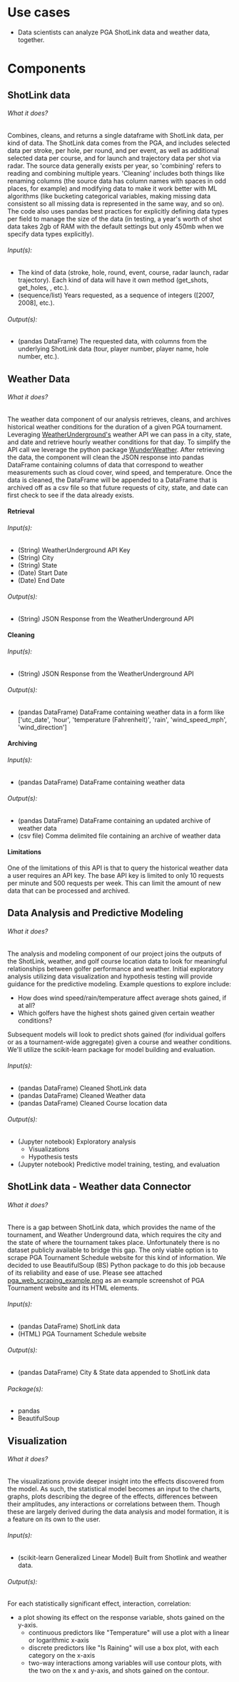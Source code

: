 # Use cases
- Data scientists can analyze PGA ShotLink data and weather data, together.

# Components

## ShotLink data

###### What it does?
Combines, cleans, and returns a single dataframe with ShotLink data, per kind of data. The ShotLink data comes from the PGA, and includes selected data per stroke, per hole, per round, and per event, as well as additional selected data per course, and for launch and trajectory data per shot via radar. The source data generally exists per year, so 'combining' refers to reading and combining multiple years. 'Cleaning' includes both things like renaming columns (the source data has column names with spaces in odd places, for example) and modifying data to make it work better with ML algorithms (like bucketing categorical variables, making missing data consistent so all missing data is represented in the same way, and so on). The code also uses pandas best practices for explicitly defining data types per field to manage the size of the data (in testing, a year's worth of shot data takes 2gb of RAM with the default settings but only 450mb when we specify data types explicitly).

###### Input(s):
- The kind of data (stroke, hole, round, event, course, radar launch, radar trajectory). Each kind of data will have it  own method (get_shots, get_holes, , etc.).
- (sequence/list) Years requested, as a sequence of integers ([2007, 2008], etc.).

###### Output(s):
- (pandas DataFrame) The requested data, with columns from the underlying ShotLink data (tour, player number, player name, hole number, etc.).

## Weather Data

###### What it does?
The weather data component of our analysis retrieves, cleans, and archives historical weather conditions for the duration of a given PGA tournament. Leveraging [WeatherUnderground's](https://www.wunderground.com/weather/api/) weather API we can pass in a city, state, and date and retrieve hourly weather conditions for that day. To simplify the API call we leverage the python package [WunderWeather](https://pypi.org/project/WunderWeather/1.0.0/). After retrieving the data, the component will clean the JSON response into pandas DataFrame containing columns of data that correspond to weather measurements such as cloud cover, wind speed, and temperature. Once the data is cleaned, the DataFrame will be appended to a DataFrame that is archived off as a csv file so that future requests of city, state, and date can first check to see if the data already exists.

#### Retrieval

###### Input(s):
- (String) WeatherUnderground API Key
- (String) City
- (String) State
- (Date) Start Date
- (Date) End Date

###### Output(s):
- (String) JSON Response from the WeatherUnderground API

#### Cleaning

###### Input(s):
- (String) JSON Response from the WeatherUnderground API

###### Output(s):
- (pandas DataFrame) DataFrame containing weather data in a form like ['utc_date', 'hour', 'temperature (Fahrenheit)', 'rain', 'wind_speed_mph', 'wind_direction']

#### Archiving

###### Input(s):
- (pandas DataFrame) DataFrame containing weather data

###### Output(s):
- (pandas DataFrame) DataFrame containing an updated archive of weather data
- (csv file) Comma delimited file containing an archive of weather data

#### Limitations
One of the limitations of this API is that to query the historical weather data a user requires an API key. The base API key is limited to only 10 requests per minute and 500 requests per week. This can limit the amount of new data that can be processed and archived.

## Data Analysis and Predictive Modeling

###### What it does?
The analysis and modeling component of our project joins the outputs of the ShotLink, weather, and golf course location data to look for meaningful relationships between golfer performance and weather. Initial exploratory analysis utilizing data visualization and hypothesis testing will provide guidance for the predictive modeling. Example questions to explore include:
- How does wind speed/rain/temperature affect average shots gained, if at all?
- Which golfers have the highest shots gained given certain weather conditions?

Subsequent models will look to predict shots gained (for individual golfers or as a tournament-wide aggregate) given a course and weather conditions. We'll utilize the scikit-learn package for model building and evaluation.  

###### Input(s):
- (pandas DataFrame) Cleaned ShotLink data
- (pandas DataFrame) Cleaned Weather data
- (pandas DataFrame) Cleaned Course location data

###### Output(s):
- (Jupyter notebook) Exploratory analysis
	- Visualizations
	- Hypothesis tests
- (Jupyter notebook) Predictive model training, testing, and evaluation


## ShotLink data - Weather data Connector

###### What it does?

There is a gap between ShotLink data, which provides the name of the tournament, and Weather Underground data, which requires the city and the state of where the tournament takes place. Unfortunately there is no dataset publicly available to bridge this gap. The only viable option is to scrape PGA Tournament Schedule website for this kind of information. We decided to use BeautifulSoup (BS) Python package to do this job because of its reliability and ease of use. Please see attached [pga_web_scraping_example.png](https://github.com/awfuldynne/golf_course_project/blob/master/docs/images/pga_web_scraping_example.png) as an example screenshot of PGA Tournament website and its HTML elements.

###### Input(s):
- (pandas DataFrame) ShotLink data
- (HTML) PGA Tournament Schedule website

###### Output(s):
- (pandas DataFrame) City & State data appended to ShotLink data 

###### Package(s):
- pandas
- BeautifulSoup

## Visualization

###### What it does?

The visualizations provide deeper insight into the effects discovered from the model. As such, the statistical model becomes an input to the charts, graphs, plots describing the degree of the effects, differences between their amplitudes, any interactions or correlations between them. 
Though these are largely derived during the data analysis and model formation, it is a feature on its own to the user. 

###### Input(s):
- (scikit-learn Generalized Linear Model) Built from Shotlink and weather data. 

###### Output(s):
For each statistically significant effect, interaction, correlation:
- a plot showing its effect on the response variable, shots gained on the y-axis.
	- continuous predictors like "Temperature" will use a plot with a linear or logarithmic x-axis
	- discrete predictors like "Is Raining" will use a box plot, with each category on the x-axis
	- two-way interactions among variables will use contour plots, with the two on the x and y-axis, and shots gained on the contour. 
